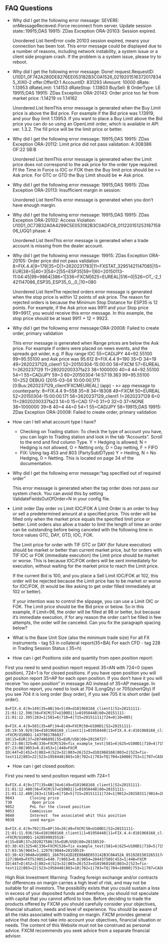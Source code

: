 ## FAQ Questions

* Why did I get the following error message: SEVERE: onMessageRecieved::Force reconnect from server. Update session state::19915;DAS 19915: ZDas Exception ORA-20103: Session expired.

	Unordered List ItemError code 20103 session expired, means your connection has been lost.
	This error message could be displayed due to a number of reasons, including network instability, a system issue or a client side program crash. If the problem is a system issue, please try to reboot.

* Why did I get the following error message: Done! request.RequestID: U10D1_0F742A280DE8276EE053182B3C0A1526_02192015163720178345_XIX0-2 offer.OfferID:1 AccountID: 831293 iAmount: 10000 dRate: 1.13953 dRateLimit: 1.14153 dRateStop: 1.13803 BuySell: B OrderType: LE 19915;DAS 19915: ZDas Exception ORA-20143: Order price too far from market price :1.14219 vs 1.14162

	Unordered List ItemThis error message is generated when the Buy Limit price is above the Bid price. For example if the Bid price was 1.13919, and your Buy limit 1.13953. If you want to place a Buy Limit above the Bid price you can do so using an OpenLimit order, which is available in API ver. 1.3.2. The fill price will be the limit price or better.

* Why did I get the following error message: 19915;DAS 19915: ZDas Exception ORA-20112: Limit price did not pass validation: A:308386 OF:22 SB:B

	Unordered List ItemThis error message is generated when the Limit price does not correspond to the ask price for the order type required. Ff the Time in Force is IOC or FOK then the Buy limit price should be >= Ask price. For GTC or GTD the Buy Limit should be ⇐ Ask price.

* Why did I get the following error message: 19915;DAS 19915: ZDas Exception ORA-20113: Insufficient margin in session:

	Unordered List ItemThis error message is generated when you don’t have enough margin.

* Why did I get the following error message: 19915;DAS 19915: ZDas Exception ORA-20102: Access Violation: U10D1_0C73B32A0A4299C5E053182B3C0ADFC8_01122015125318715906_UGQ1 phase: 4

	Unordered List ItemThis error message is generated when a trade account is missing from the dealer account.

* Why did I get the following error message: 19915: ZDas Exception ORA-20105: Order price did not pass validation 8=FIX.4.4|9=179|35=D|1=2620231783|11=FXSTAT_32951421147085|15=EUR|38=5|40=3|54=2|55=ESP35|59=1|60=20150113-11:04:45|99=9864|386=1|336=FXCM|625=EUREAL|516=0|526=OT_-2_1421147086_ESP35_ESP35_0__0_|10=080

	Unordered List ItemThe rejected orders error message is generated when the stop price is within 12 points of ask price. The reason for rejected orders is because the Minimum Stop Distance for ESP35 is 12 points. For example, if the Ask price was 9911 and your Stop price 99=9917, you would receive this error message. In this example, the stop price should be at least 9911 + 12 = 9923.

* Why did I get the following error message:ORA-20008: Failed to create order, primary validation

	This error message is generated when Range prices are below the Ask price. For example if orders were placed on news events, and the spreads got wider, e.g. If Buy range IOC 55=CAD/JPY 44=92.55100 99=95.55100 and Ask price was 95.612
	8=FIX.4.4 9=190 35=D 34=19 49=2620237129_client1 52=20150304-15:00:00 56=FXCM 57=EUREAL 1=2620237129 11=28020200337fa23 38=1000000 40=4 44=92.55100 54=1 55=CAD/JPY 59=3 60=20150304-14:57:19.363 99=95.55100 10=252
	DEBUG (2015-03-04 10:00:00,171) [0:Bus:2620237129_client1FXCMEUREAL] (app) - »> app message to counterparty: 8=FIX.4.4 9=558 35=8 34=18308 49=FXCM 50=EUREAL 52=20150304-15:00:00.171 56=2620237129_client1 1=2620237129 6=0 11=28020200337fa23 14=0 15=CAD 17=0 31=0 32=0 37=NONE 38=1000000 39=8 40=4 44=0 54=1 55=CAD/JPY 58=19915;DAS 19915: ZDas Exception ORA-20008: Failed to create order, primary validation

* How can I tell what account type I have?

	* Checking on Trading station: To check the type of account you have, you can login to Trading station and look in the tab “Accounts”. Scroll to the end and find column Type. Y = Hedging is allowed; N = Hedging is not allowed, O = Netting only, D = Day netting, F = FIFO
	* FIX: Using tag 453 and 803 (PartySubIDType) Y = Heding, N = No Hedging, 0 = Netting. This is located on page 34 of the documentation.

* Why did I get the following error message:“tag specified out of required order”

	This error message is generated when the tag order does not pass our system check. You can avoid this by setting ValidateFieldsOutOfOrder=N in your config file.

* Limit order Day order vs Limit IOC/FOK A Limit Order is an order to buy or sell a predetermined amount at a specified price. This order will be filled only when the market price equals the specified limit price or better. Limit orders also allow a trader to limit the length of time an order can be outstanding before being canceled with the following time in force values GTC, DAY, GTD, IOC, FOK.

	The Limit price for order with TIF GTC or DAY (for future execution) should be market or better than current market price, but for orders with TIF IOC or FOK (immediate execution) the Limit price should be market or worse. This is because IOC/FOK orders will be sent immediately for execution, without waiting for the market price to reach the Limit price.

	If the current Bid is 100, and you place a Sell Limit IOC/FOK at 102, this order will be rejected because the Limit price has to be market or worse for IOC/FOK, (it would be like asking to get order filled immediately at 102 or better).

	If your intention was to control the slippage, you can use a Limit OIC or FOK. The Limit price should be the Bid price or below. So in this example, if Limit=98, the order will be filled at 98 or better, but because it’s immediate execution, if for any reason the order can’t be filled in few attempts, the order will be canceled. Can you fix the paragraph spacing below?

* What is the Base Unit Size (also the minimum trade size) For all FX instruments - tag 53 in collateral report(35=BA) For each CFD - tag 228 in Trading Session Status ( 35=h)

* How can i get Positions side and quantity from open position report:

First you need to send position report request 35=AN with 724=0 (open position), 724=1 is for closed positions. 
if you have open position you will get positon report 35=AP for each open position. If you don’t have it you will receive “no open position” in message AO instead of 35=AP message.
In the positon report, you need to look at 704 (LongQty) or 705(shortQty)
If you see 704 it is long order (buy order), if you see 705 it is short order (sell order).

	8=FIX.4.4|9=149|35=AN|34=5|49=d101968168_client1|52=20151111-21:01:12.396|56=FXCM|57=U100D1|1=01958448|60=20151111-21:01:12.395|263=1|581=6|710=4|715=20151111|724=0|10=085|

	8=FIX.4.4|9=565|35=AP|34=8|49=FXCM|50=U100D1|52=20151111-20:19:59.929|56=d101968168_client1|1=01958448|11=FIX.4.4:d101968168_client1->FXCM/U100D1-1437981786837-10|15=EUR|37=207486895|55=EUR/USD|60=20150727-07:23:08|325=N|336=FXCM|526=fix_example_test|581=6|625=U100D1|710=4|715=20151111|721=3684204026|724=0|727=2|728=0|730=1.10728|731=1|734=0|912=N|9000=1|9038=260|9040=-21.16|9041=80775478|9042=20150727-07:23:08|9053=0.8|453=1|448=FXCM ID|447=D|452=3|802=4|523=32|803=26|523=d101968168|803=2|523=fix-test112|803=22|523=1958448|803=10|702=1|703=TQ|704=10000|753=1|707=CASH|708=0|10=137|

* How can i get closed position:

First you need to send position request with 724=1

	8=FIX.4.4|9=177|35=AN|34=6|49=d101968168_client1|52=20151111-21:01:12.400|56=FXCM|57=U100D1|1=01958448|60=20151111-21:01:12.400|263=1|581=6|710=5|715=20151111|724=1|9012=20150311|9014=20151112|10=110|
	9043       Closing price
	730         Open price
	9052       PnL for the closed position
	9053       Commission 
	9040       Interest  fee associated whit this position
	9038       used margin

	8=FIX.4.4|9=702|35=AP|34=20|49=FXCM|50=U100D1|52=20151111-21:01:11.936|56=d101968168_client1|1=01958448|11=FIX.4.4:d101968168_client1->FXCM/U100D1-1428599035518-4|15=EUR|37=202027586|55=EUR/USD|60=20150519-03:30:43|325=N|336=FXCM|526=fix_example_test|581=6|625=U100D1|710=5|715=20151111|721=3533878441|724=1|727=13|728=0|730=1.06572|731=1|734=0|912=Y|9000=1|9040=-6.08|9041=78911063|9042=20150409-17:03:56|9043=1.12979|9044=20150519-03:30:43|9048=U100D1_16679142D2EE08ABE053142B3C0A452A_05192015032653174913_QCV-127|9049=FXTS|9052=640.7|9053=0.8|9054=204437509|453=1|448=FXCM ID|447=D|452=3|802=4|523=32|803=26|523=d101968168|803=2|523=fix-test112|803=22|523=1958448|803=10|702=1|703=TQ|704=10000|753=1|707=CASH|708=0|10=042|


High Risk Investment Warning: Trading foreign exchange and/or contracts for differences on margin carries a high level of risk, and may not be suitable for all investors. The possibility exists that you could sustain a loss in excess of your deposited funds and therefore, you should not speculate with capital that you cannot afford to lose. Before deciding to trade the products offered by FXCM you should carefully consider your objectives, financial situation, needs and level of experience. You should be aware of all the risks associated with trading on margin. FXCM provides general advice that does not take into account your objectives, financial situation or needs. The content of this Website must not be construed as personal advice. FXCM recommends you seek advice from a separate financial advisor. 
